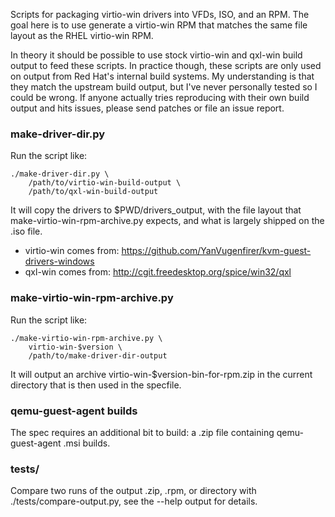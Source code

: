 Scripts for packaging virtio-win drivers into VFDs, ISO, and an RPM. The goal
here is to use generate a virtio-win RPM that matches the same file layout
as the RHEL virtio-win RPM.

In theory it should be possible to use stock virtio-win and qxl-win build
output to feed these scripts. In practice though, these scripts are only
used on output from Red Hat's internal build systems. My understanding is
that they match the upstream build output, but I've never personally tested
so I could be wrong. If anyone actually tries reproducing with their own
build output and hits issues, please send patches or file an issue report.


### make-driver-dir.py

Run the script like:

    ./make-driver-dir.py \
        /path/to/virtio-win-build-output \
        /path/to/qxl-win-build-output

It will copy the drivers to $PWD/drivers_output, with the file layout that
make-virtio-win-rpm-archive.py expects, and what is largely shipped on the
.iso file.

* virtio-win comes from: https://github.com/YanVugenfirer/kvm-guest-drivers-windows
* qxl-win comes from: http://cgit.freedesktop.org/spice/win32/qxl


### make-virtio-win-rpm-archive.py

Run the script like:

    ./make-virtio-win-rpm-archive.py \
        virtio-win-$version \
        /path/to/make-driver-dir-output

It will output an archive virtio-win-$version-bin-for-rpm.zip in the current
directory that is then used in the specfile.


### qemu-guest-agent builds

The spec requires an additional bit to build: a .zip file containing
qemu-guest-agent .msi builds.


### tests/

Compare two runs of the output .zip, .rpm, or directory with
./tests/compare-output.py, see the --help output for details.
